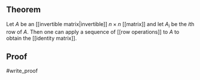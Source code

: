 ## Theorem
Let $A$ be an [[invertible matrix|invertible]] $n\times n$ [[matrix]] and let $A_i$ be the $i$th row of $A$. Then one can apply a sequence of [[row operations]] to $A$ to obtain the [[identity matrix]]. 
## Proof
#write_proof 